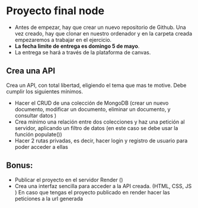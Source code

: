 # Proyecto final node

- Antes de empezar, hay que crear un nuevo repositorio de Github. Una vez creado, hay que clonar en nuestro ordenador y en la carpeta creada empezaremos a trabajar en el ejercicio.
- **La fecha limite de entrega es domingo 5 de mayo**.
- La entrega se hará a través de la plataforma de canvas.

## Crea una API

Crea un API, con total libertad, eligiendo el tema que mas te motive. Debe cumplir los siguientes mínimos.

- Hacer el CRUD de una colección de MongoDB (crear un nuevo documento, modificar un documento, eliminar un documento, y consultar datos )
- Crea mínimo una relación entre dos colecciones y haz una petición al servidor, aplicando un filtro de datos (en este caso se debe usar la función populate())
- Hacer 2 rutas privadas, es decir, hacer login y registro de usuario para poder acceder a ellas

## Bonus:

- Publicar el proyecto en el servidor Render ()
- Crea una interfaz sencilla para acceder a la API creada. (HTML, CSS, JS ) En caso que tengas el proyecto publicado en render hacer las peticiones a la url generada
